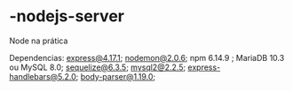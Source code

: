 # -nodejs-server
Node na prática

Dependencias: 
express@4.17.1; 
 nodemon@2.0.6; 
npm 6.14.9 ; 
MariaDB 10.3 ou MySQL 8.0; 
sequelize@6.3.5; 
mysql2@2.2.5; 
express-handlebars@5.2.0; 
body-parser@1.19.0; 


